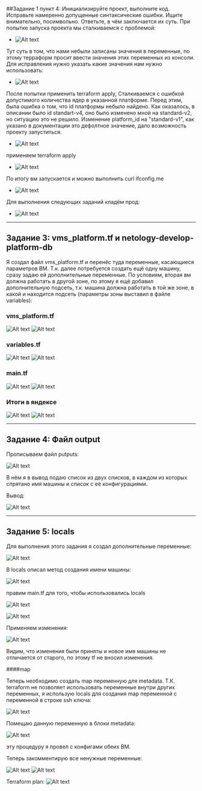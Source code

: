 ##Задание 1 пункт 4: Инициализируйте проект, выполните код. Исправьте намеренно допущенные синтаксические ошибки. Ищите внимательно, посимвольно. Ответьте, в чём заключается их суть.
При попытке запуска проекта мы сталкиваемся с проблемой:
- ![Alt text](https://github.com/SanchezGogol/Netology-HomeWorks/tree/main/ter-homerworks/02/images/image.png?raw=true)

Тут суть в том, что нами небыли записаны значения в переменные, по этому терраформ просит ввести значения этих переменных из консоли.
Для исправления нужно указать какие значения нам нужно использовать:

- ![Alt text](image-2.png)

После попытки применить terraform apply, Сталкиваемся с ошибкой допустимого количества ядер в указанной платформе. Перед этим, была ошибка о том, что id платформы небыло найдено. Как оказалось, в описании было id standart-v4, оно было изменено мной на standard-v2,  но ситуацию это не решило. Изменение platform_id на "standard-v1", как указано в документации это дефолтное значение, дало возможность проекту запуститься.

- ![Alt text](image-1.png)

 применяем terraform apply 

- ![Alt text](image-4.png)

По итогу вм запускается и можно выполнить curl ifconfig.me

- ![Alt text](image-3.png)

Для выполнения следующих заданий кладём прод:

- ![Alt text](image-5.png)

------

## Задание 3: vms_platform.tf и netology-develop-platform-db

Я создал файл vms_platform.tf и перенёс туда переменные, касающиеся параметров ВМ. Т.к. далее потребуется создать ещё одну машину, сразу задаю ей дополнительные переменные. По условиям, вторая вм должна работать в другой зоне, по этому я ещё добавил дополнительную подсеть, т.к. машина должна работать в той же зоне, в какой и находится подсеть (параметры зоны выставил в файле variables):
### vms_platform.tf
![Alt text](image-6.png)
![Alt text](image-7.png)


### variables.tf
![Alt text](image-8.png)
![Alt text](image-9.png)

### main.tf

![Alt text](image-10.png)
![Alt text](image-11.png)

### Итоги в яндексе
![Alt text](image-12.png)
![Alt text](image-13.png)

------

## Задание 4: Файл output
Прописываем файл putputs:

![Alt text](image-16.png)

В нём я в вывод подаю список из двух списков, в каждом из которых спрятано имя машины и список с её конфигурациями.

Вывод:

![Alt text](image-17.png)

-----

## Задание 5: locals

Для выполнения этого задания я создал дополнительные переменные:

![Alt text](image-18.png)

В locals описал метод создания имени машины:

![Alt text](image-19.png)

правим main.tf для того, чтобы использовались locals

![Alt text](image-20.png)

![Alt text](image-21.png)

Применяем изменения:

![Alt text](image-22.png)

Видим, что изменения были приняты и новое имя машины не отличается от старого, по этому tf не вносил изменения.

####map

Теперь необходимо создать map переменную для metadata. Т.К. terraform не позволяет использовать переменные внутри других переменных, я использую locals для создания map переменной с переменной в строке ssh ключа:

![Alt text](image-23.png)

Помещаю данную переменную в блоки metadata:

![Alt text](image-24.png)

эту процедуру я провел с конфигами обеих ВМ.

Теперь закомментирую все ненужные переменные:

![Alt text](image-25.png)
![Alt text](image-26.png)

Terraform plan:
![Alt text](image-27.png)

